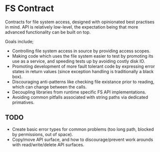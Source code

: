 # FS Contract

Contracts for file system access, designed with opinionated best practises in mind. API is relatively low-level, the expectation being that more advanced functionality can be built on top.

Goals include;

* Controlling file system access in source by providing access scopes.
* Making code which uses the file system easier to test by promoting its use as a service, and speeding tests up by avoiding costly disk IO.
* Promoting development of more fault tolerant code by expressing error states in return values (since exception handling is traditionally a black box).
* Discouraging anti-patterns like checking file existance prior to reading, which can change between the calls.
* Decoupling libraries from runtime specific FS API implementations.
* Avoiding common pitfalls associated with string paths via dedicated primatives.

## TODO

* Create basic error types for common problems (too long path, blocked by permissions, out of space).
* Copy/move API surface, and how to discourage/prevent work arounds with read/write/delete API surfaces.
